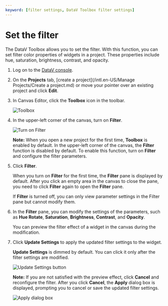 ```yaml
---
keyword: [filter settings, DataV Toolbox filter settings]
---
```


# Set the filter

The DataV Toolbox allows you to set the filter. With this function, you can set filter color properties of widgets in a project. These properties include hue, saturation, brightness, contrast, and opacity.

1.  Log on to the [DataV console](https://datav.alibabacloud.com/).

2.  On the **Projects** tab, [create a project](/intl.en-US/Manage Projects/Create a project.md) or move your pointer over an existing project and click **Edit**.

3.  In Canvas Editor, click the **Toolbox** icon in the toolbar.

    ![Toolbox](https://static-aliyun-doc.oss-cn-hangzhou.aliyuncs.com/assets/img/en-US/7428507951/p93869.png)

4.  In the upper-left corner of the canvas, turn on **Filter**.

    ![Turn on Filter](../images/p59701.png)

    **Note:** When you open a new project for the first time, **Toolbox** is enabled by default. In the upper-left corner of the canvas, the **Filter** function is disabled by default. To enable this function, turn on **Filter** and configure the filter parameters.

5.  Click **Filter**.

    When you turn on **Filter** for the first time, the **Filter** pane is displayed by default. After you click an empty area in the canvas to close the pane, you need to click **Filter** again to open the **Filter** pane.

    If **Filter** is turned off, you can only view parameter settings in the Filter pane but cannot modify them.

6.  In the **Filter** pane, you can modify the settings of the parameters, such as **Hue Rotate**, **Saturation**, **Brightness**, **Contrast**, and **Opacity**.

    You can preview the filter effect of a widget in the canvas during the modification.

7.  Click **Update Settings** to apply the updated filter settings to the widget.

    **Update Settings** is dimmed by default. You can click it only after the filter settings are modified.

    ![Update Settings button](../images/p60656.png)

    **Note:** If you are not satisfied with the preview effect, click **Cancel** and reconfigure the filter. After you click **Cancel**, the **Apply** dialog box is displayed, prompting you to cancel or save the updated filter settings.

    ![Apply dialog box](../images/p60662.png)


